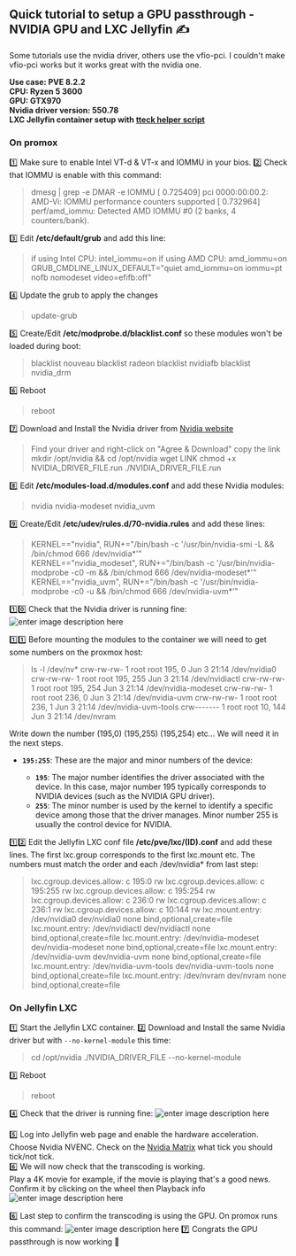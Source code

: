 
## Quick tutorial to setup a GPU passthrough - NVIDIA GPU and LXC Jellyfin ✍️

Some tutorials use the nvidia driver, others use the vfio-pci. I couldn't make vfio-pci works but it works great with the nvidia one.

**Use case: 
PVE 8.2.2  
CPU: Ryzen 5 3600  
GPU: GTX970  
Nvidia driver version: 550.78  
LXC Jellyfin container setup with [tteck helper script](https://helper-scripts.com/scripts)**  

### On promox

:one: Make sure to enable Intel VT-d & VT-x and IOMMU in your bios.
:two: Check that IOMMU is enable with this command:
> dmesg | grep -e DMAR -e IOMMU
> [    0.725409] pci 0000:00:00.2: AMD-Vi: IOMMU performance counters supported
[    0.732964] perf/amd_iommu: Detected AMD IOMMU #0 (2 banks, 4 counters/bank).

:three: Edit **/etc/default/grub** and add this line:
>if using Intel CPU: intel_iommu=on
>if using AMD CPU: amd_iommu=on
>  GRUB_CMDLINE_LINUX_DEFAULT="quiet amd_iommu=on iommu=pt nofb nomodeset video=efifb:off"

:four: Update the grub to apply the changes
> update-grub

:five: Create/Edit **/etc/modprobe.d/blacklist.conf** so these modules won't be loaded during boot:
> blacklist nouveau
blacklist radeon
blacklist nvidiafb
blacklist nvidia_drm

:six: Reboot
> reboot

:seven: Download and Install the Nvidia driver from [Nvidia website](https://www.nvidia.com/Download/index.aspx)
> Find your driver and right-click on "Agree & Download" copy the link
> mkdir /opt/nvidia && cd /opt/nvidia
> wget LINK
> chmod +x NVIDIA_DRIVER_FILE.run
> ./NVIDIA_DRIVER_FILE.run

:eight: Edit **/etc/modules-load.d/modules.conf** and add these Nvidia modules:
> nvidia 
> nvidia-modeset 
> nvidia_uvm

:nine: Create/Edit **/etc/udev/rules.d/70-nvidia.rules** and add these lines:  
> KERNEL=="nvidia", RUN+="/bin/bash -c '/usr/bin/nvidia-smi -L && /bin/chmod 666 /dev/nvidia*'"  
> KERNEL=="nvidia_modeset", RUN+="/bin/bash -c '/usr/bin/nvidia-modprobe -c0 -m && /bin/chmod 666 /dev/nvidia-modeset*'"  
> KERNEL=="nvidia_uvm", RUN+="/bin/bash -c '/usr/bin/nvidia-modprobe -c0 -u && /bin/chmod 666 /dev/nvidia-uvm*'"  

:one::zero: Check that the Nvidia driver is running fine:  
![enter image description here](https://i.imgur.com/2RJSwCl.png)

:one::one:  Before mounting the modules to the container we will need to get some numbers on the proxmox host:
> ls -l /dev/nv*
crw-rw-rw- 1 root root 195,   0 Jun  3 21:14 /dev/nvidia0
crw-rw-rw- 1 root root 195, 255 Jun  3 21:14 /dev/nvidiactl
crw-rw-rw- 1 root root 195, 254 Jun  3 21:14 /dev/nvidia-modeset
crw-rw-rw- 1 root root 236,   0 Jun  3 21:14 /dev/nvidia-uvm
crw-rw-rw- 1 root root 236,   1 Jun  3 21:14 /dev/nvidia-uvm-tools
crw------- 1 root root  10, 144 Jun  3 21:14 /dev/nvram

Write down the number (195,0) (195,255) (195,254) etc... We will need it in the next steps.
-   **`195:255`**: These are the major and minor numbers of the device:
    
    -   **`195`**: The major number identifies the driver associated with the device. In this case, major number 195 typically corresponds to NVIDIA devices (such as the NVIDIA GPU driver).
    -  **`255`**: The minor number is used by the kernel to identify a specific device among those that the driver manages. Minor number 255 is usually the control device for NVIDIA.


:one::two: Edit the Jellyfin LXC conf file **/etc/pve/lxc/(ID).conf** and add these lines. The first lxc.group corresponds to the first lxc.mount etc. 
The numbers must match the order and each /dev/nvidia* from last step:
> lxc.cgroup.devices.allow: c 195:0 rw
lxc.cgroup.devices.allow: c 195:255 rw
lxc.cgroup.devices.allow: c 195:254 rw
lxc.cgroup.devices.allow: c 236:0 rw
lxc.cgroup.devices.allow: c 236:1 rw
lxc.cgroup.devices.allow: c 10:144 rw
lxc.mount.entry: /dev/nvidia0 dev/nvidia0 none bind,optional,create=file
lxc.mount.entry: /dev/nvidiactl dev/nvidiactl none bind,optional,create=file
lxc.mount.entry: /dev/nvidia-modeset dev/nvidia-modeset none bind,optional,create=file
lxc.mount.entry: /dev/nvidia-uvm dev/nvidia-uvm none bind,optional,create=file
lxc.mount.entry: /dev/nvidia-uvm-tools dev/nvidia-uvm-tools none bind,optional,create=file
lxc.mount.entry: /dev/nvram dev/nvram none bind,optional,create=file

### On Jellyfin LXC

:one: Start the Jellyfin LXC container.
:two: Download and Install the same Nvidia driver but with ``--no-kernel-module`` this time:
> cd /opt/nvidia
> ./NVIDIA_DRIVER_FILE --no-kernel-module

:three: Reboot
> reboot
> 
:four: Check that the driver is running fine:
![enter image description here](https://i.imgur.com/okgh4zS.png)

:five: Log into Jellyfin web page and enable the hardware acceleration.
Choose Nvidia NVENC.
Check on the [Nvidia Matrix](https://developer.nvidia.com/video-encode-and-decode-gpu-support-matrix-new) what tick you should tick/not tick.  
:six: We will now check that the transcoding is working.  
Play a 4K movie for example, if the movie is playing that's a good news.  
Confirm it by clicking on the wheel then Playback info  
![enter image description here](https://i.imgur.com/UkS617U.jpeg)

:six: Last step to confirm the transcoding is using the GPU. On promox runs this command:
![enter image description here](https://i.imgur.com/I6XWs4Q.png)
:seven: Congrats the GPU passthrough is now working 💪
